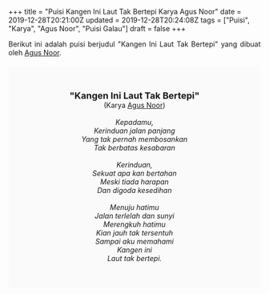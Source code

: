 +++
title = "Puisi Kangen Ini Laut Tak Bertepi Karya Agus Noor"
date = 2019-12-28T20:21:00Z
updated = 2019-12-28T20:24:08Z
tags = ["Puisi", "Karya", "Agus Noor", "Puisi Galau"]
draft = false
+++

<div dir="ltr" style="text-align: left;" trbidi="on"><div style="text-align: justify;">Berikut ini adalah puisi berjudul "Kangen Ini Laut Tak Bertepi" yang dibuat oleh <a href="https://agusnoorfiles.wordpress.com/about/" target="_blank">Agus Noor</a>. </div><br /><div style="background: #FAFAFA; font-size: 14px; height: auto; margin: 0 auto; padding: 50px; text-align: center; width: auto;"><span style="font-size: 18px;"><b>"Kangen Ini Laut Tak Bertepi"</b></span><br />(Karya <a href="https://www.sekata.web.id/tags/agus-noor" target="_blank">Agus Noor</a>) <br /><br /><i>Kepadamu,<br />Kerinduan jalan panjang<br />Yang tak pernah membosankan<br />Tak berbatas kesabaran<br /><br />Kerinduan,<br />Sekuat apa kan bertahan<br />Meski tiada harapan<br />Dan digoda kesedihan<br /><br />Menuju hatimu<br />Jalan terlelah dan sunyi<br />Merengkuh hatimu<br />Kian jauh tak tersentuh<br />Sampai aku memahami<br />Kangen ini<br />Laut tak bertepi.</i> </div></div>
